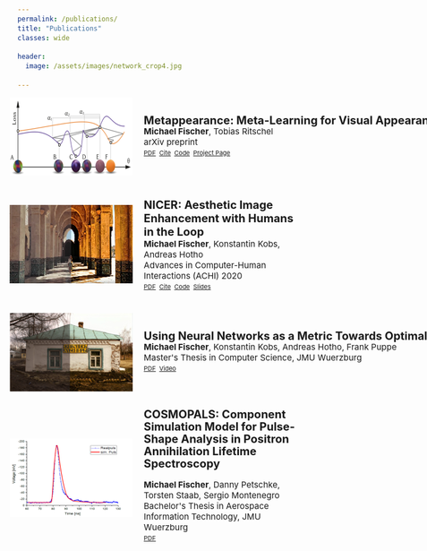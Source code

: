 ```yaml
---
permalink: /publications/
title: "Publications"
classes: wide

header:
  image: /assets/images/network_crop4.jpg

---
```


[comment]: <> (recommended format for thumbnails: 220 x 140 )
[comment]: <> (https://mmistakes.github.io/minimal-mistakes/docs/utility-classes/)
[comment]: <> (https://techforluddites.com/replacing-list-bullets-with-images-using-css/)
[comment]: <> (margin: R, T, B, L)

<ul>
  <li style="display: flex; justify-content: left; align-items: center; margin: 0 0 0 -38px;">
      <img src='/assets/images/metappearance_thumb2.png' style=""/>
      <p style="margin: 0 0 0 20px;"> <span style="font-size: 20px; line-height: .4em; white-space:nowrap"><b>Metappearance: Meta-Learning for Visual Appearance Reproduction</b></span> <br> 
        <span style="font-size: 15px;"><b>Michael Fischer</b>, 
            <a style="text-decoration:none; color:inherit;" href="https://www.homepages.ucl.ac.uk/~ucactri/">Tobias Ritschel</a> 
        </span> <br>
        <span style="font-size: 15px;">arXiv preprint<br></span> 
        <span style="font-size: 11px;">
          <a style="color:inherit;" href="https://arxiv.org/abs/2204.08993">PDF</a>&nbsp;
          <a style="color:inherit;" href="https://github.com/mfischer-ucl/metappearance#citation">Cite</a>&nbsp;
          <a style="color:inherit;" href="https://github.com/mfischer-ucl/metappearance">Code</a>&nbsp;
          <a style="color:inherit;" href="/metappearance">Project Page</a>
        </span> 
      </p>
  </li>

  <li style="display: flex; justify-content: left; align-items: center; margin: 40px 0 0 -38px;">
    <img src='/assets/images/nicer_thumb2.png' style=""/>
    <p style="margin: 0 0 0 20px;"> <span style="font-size: 20px;"><b>NICER: Aesthetic Image Enhancement with Humans in the Loop</b></span> <br> 
      <span style="font-size: 15px;"><b>Michael Fischer</b>, 
        <a style="text-decoration:none; color:inherit;" href="https://www.informatik.uni-wuerzburg.de/datascience/staff/kobs">Konstantin Kobs</a>, 
        <a style="text-decoration:none; color:inherit;" href="https://www.informatik.uni-wuerzburg.de/datascience/staff/hotho">Andreas Hotho</a>
      </span> <br>
      <span style="font-size: 15px;">Advances in Computer-Human Interactions (ACHI) 2020 <br></span> 
      <span style="font-size: 11px;">
        <a style="color:inherit;" href="https://arxiv.org/abs/2012.01778">PDF</a>&nbsp;
        <a style="color:inherit;" href="https://github.com/mr-Mojo/NICER#bibtex">Cite</a>&nbsp;
        <a style="color:inherit;" href="https://github.com/mr-Mojo/NICER">Code</a>&nbsp;
        <a style="color:inherit;" href="https://pdfs.semanticscholar.org/cfd1/c8d27b6b2d729ff6cd06c07726c1a1adc1b9.pdf">Slides</a>
      </span> 
    </p>
  </li>

  <li style="display: flex; justify-content: left; align-items: center; margin: 40px 0 0 -38px;">
    <img src='/assets/images/thumb_msc2.png' style=""/>
    <p style="margin: 0 0 0 20px;"> <span style="font-size: 20px; line-height: .4em; white-space:nowrap"><b>Using Neural Networks as a Metric Towards Optimal Automated Image Enhancement</b></span> <br>
    <span style="font-size: 15px;"><b>Michael Fischer</b>, 
      <a style="text-decoration:none; color:inherit;" href="https://www.informatik.uni-wuerzburg.de/datascience/staff/kobs">Konstantin Kobs</a>, 
      <a style="text-decoration:none; color:inherit;" href="https://www.informatik.uni-wuerzburg.de/datascience/staff/hotho">Andreas Hotho</a>, 
      <a style="text-decoration:none; color:inherit;" href="https://www.informatik.uni-wuerzburg.de/is/mitarbeiter/puppe-frank">Frank Puppe</a>
    </span> <br>
    <span style="font-size: 15px;">Master's Thesis in Computer Science, JMU Wuerzburg</span> <br> 
    <span style="font-size: 11px;">
      <a style="color:inherit;" href="/assets/msc_thesis.pdf" download="msc_michaelFischer.pdf">PDF</a>&nbsp;
      <a style="color:inherit;" href="https://www.youtube.com/watch?v=7DkAy7NYcu0">Video</a>
    </span> </p>
  </li>

  <li style="display: flex; justify-content: left; align-items: center; margin: 40px 0 0 -38px;">
    <img src='/assets/images/thumb_bsc.png' style=""/>
    <p style="margin: 0 0 0 20px;"> <span style="font-size: 20px; display: block; margin-top: -10px; line-height: 22px"><b>COSMOPALS: Component Simulation Model for Pulse-Shape Analysis in Positron Annihilation Lifetime Spectroscopy</b></span> 
    <br style="display: block; margin-top: -3px">
    <span style="font-size: 15px;"><b>Michael Fischer</b>, 
      Danny Petschke,  
      <a style="text-decoration:none; color:inherit;" href="https://www.chemie.uni-wuerzburg.de/matsyn/mitarbeiter/wissenschaftliches-personal/dr-habil-torsten-em-staab/">Torsten Staab</a>, 
      <a style="text-decoration:none; color:inherit;" href="https://www.informatik.uni-wuerzburg.de/aerospaceinfo/mitarbeiter/montenegro/">Sergio Montenegro</a></span>
    <br style="display: block; margin-top: -3px">
    <span style="font-size: 15px;">Bachelor's Thesis in Aerospace Information Technology, JMU Wuerzburg</span> 
    <br style="display: block; margin-top: -3px"> 
    <span style="font-size: 11px;">
      <a style="color:inherit;" href="/assets/bsc_thesis.pdf" download="bsc_michaelFischer.pdf">PDF</a>
    </span> </p>
  </li>
</ul>


[comment]: <> (output: )

[comment]: <> (  html_document:)

[comment]: <> (     css: /assets/css/bulletpts.css)

[comment]: <> (     self_contained: no)
